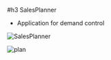 #h3 SalesPlanner

* Application for demand control

![SalesPlanner](https://user-images.githubusercontent.com/47610591/103488462-ebf1d280-4e0c-11eb-99dc-3eb0c2c642c2.png)

![plan](https://user-images.githubusercontent.com/47610591/103488490-3bd09980-4e0d-11eb-9629-def9d6d4f8b0.png)

